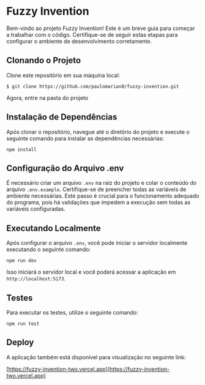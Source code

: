 # Fuzzy Invention

Bem-vindo ao projeto Fuzzy Invention! Este é um breve guia para começar a trabalhar com o código. Certifique-se de seguir estas etapas para configurar o ambiente de desenvolvimento corretamente.

## Clonando o Projeto

Clone este repositório em sua máquina local:

```
$ git clone https://github.com/paulomarian0/fuzzy-invention.git
```
Agora, entre na pasta do projeto

## Instalação de Dependências

Após clonar o repositório, navegue até o diretório do projeto e execute o seguinte comando para instalar as dependências necessárias:

```
npm install
```

## Configuração do Arquivo .env

É necessário criar um arquivo `.env` na raiz do projeto e colar o conteúdo do arquivo `.env.example`. Certifique-se de preencher todas as variáveis de ambiente necessárias. Este passo é crucial para o funcionamento adequado do programa, pois há validações que impedem a execução sem todas as variáveis configuradas.

## Executando Localmente

Após configurar o arquivo `.env`, você pode iniciar o servidor localmente executando o seguinte comando:

```
npm run dev
```

Isso iniciará o servidor local e você poderá acessar a aplicação em `http://localhost:5173`.

## Testes

Para executar os testes, utilize o seguinte comando:

```
npm run test
```

## Deploy

A aplicação também está disponível para visualização no seguinte link:

[https://fuzzy-invention-two.vercel.app](https://fuzzy-invention-two.vercel.app)

